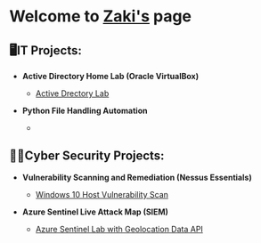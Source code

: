 <h1> Welcome to <a href="https://www.linkedin.com/in/zaki-isse-3793b0219/"> Zaki's</a> page <br/></a>
<h2>🖥️IT Projects:</h2>
   
-  <b>Active Directory Home Lab (Oracle VirtualBox)</b>
   - [Active Drectory Lab](https://github.com/mozaki99/Active-Directory-Home-Lab)

-  <b>Python File Handling Automation</b>
   - [](https://github.com/mozaki99/Python-Log-Parsing-Automation)

<h2>👨‍💻Cyber Security Projects:</h2>

- <b>Vulnerability Scanning and Remediation (Nessus Essentials)</b>
  - [Windows 10 Host Vulnerability Scan](https://github.com/mozaki99/VulnerabilityScanner)

- <b>Azure Sentinel Live Attack Map (SIEM) </b>
  - [Azure Sentinel Lab with Geolocation Data API](https://github.com/mozaki99/Azure-Sentinel-Lab)
